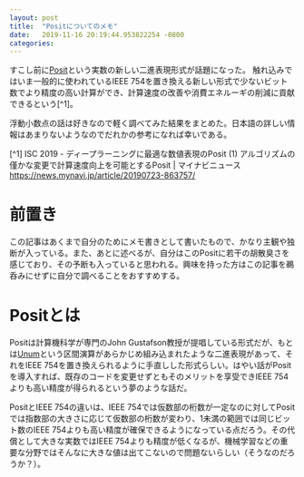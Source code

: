```yaml
---
layout: post
title:  "Positについてのメモ"
date:   2019-11-16 20:19:44.953822254 -0800
categories: 
---
```

すこし前に[Posit](https://en.wikipedia.org/wiki/Unum_(number_format)#Type_III_Unum_%E2%80%93_Posit)という実数の新しい二進表現形式が話題になった。
触れ込みではいま一般的に使われているIEEE 754を置き換える新しい形式で少ないビット数でより精度の高い計算ができ、計算速度の改善や消費エネルーギの削減に貢献できるという[^1]。

浮動小数点の話は好きなので軽く調べてみた結果をまとめた。日本語の詳しい情報はあまりないようなのでだれかの参考になれば幸いである。

[^1] ISC 2019 - ディープラーニングに最適な数値表現のPosit (1) アルゴリズムの僅かな変更で計算速度向上を可能とするPosit | マイナビニュース https://news.mynavi.jp/article/20190723-863757/

<!-- more -->

# 前置き
この記事はあくまで自分のためにメモ書きとして書いたもので、かなり主観や独断が入っている。また、あとに述べるが、自分はこのPositに若干の胡散臭さを感じており、その予断も入っていると思われる。興味を持った方はこの記事を鵜呑みにせずに自分で調べることをおすすめする。

# Positとは
Positは計算機科学が専門のJohn Gustafson教授が提唱している形式だが、もとは[Unum](https://en.wikipedia.org/wiki/Unum_(number_format))という区間演算があらかじめ組み込まれたような二進表現があって、それをIEEE 754を置き換えられるように手直しした形式らしい。はやい話がPositを導入すれば、既存のコードを変更せずともそのメリットを享受できIEEE 754よりも高い精度が得られるという夢のような話だ。

PositとIEEE 754の違いは、IEEE 754では仮数部の桁数が一定なのに対してPositでは指数部の大きさに応じて仮数部の桁数が変わり、1未満の範囲では同じビット数のIEEE 754よりも高い精度が確保できるようになっている点だろう。その代償として大きな実数ではIEEE 754よりも精度が低くなるが、機械学習などの重要な分野ではそんなに大きな値は出てこないので問題ないらしい（そうなのだろうか？）。

